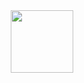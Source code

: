 <div id="header" align="center">
  <img src="https://media3.giphy.com/media/v1.Y2lkPTc5MGI3NjExNXUwZm1idW9nYmg1dGVkNjdnYWNlNWxjZW5ubzQzd3FtOHMwNTRrNyZlcD12MV9pbnRlcm5hbF9naWZfYnlfaWQmY3Q9Zw/3osxYgT9qsR8dWu9q0/giphy.gif" width="100"/>
</div>
